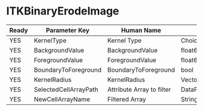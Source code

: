 # ITKBinaryErodeImage #

| Ready | Parameter Key | Human Name | Parameter Type | Parameter Class |
|-------|---------------|------------|-----------------|----------------|
| YES | KernelType | Kernel Type | ChoicesParameter::ValueType | ChoicesParameter |
| YES | BackgroundValue | BackgroundValue | float64 | Float64Parameter |
| YES | ForegroundValue | ForegroundValue | float64 | Float64Parameter |
| YES | BoundaryToForeground | BoundaryToForeground | bool | BoolParameter |
| YES | KernelRadius | KernelRadius | VectorFloat32Parameter::ValueType | VectorFloat32Parameter |
| YES | SelectedCellArrayPath | Attribute Array to filter | DataPath | ArraySelectionParameter |
| YES | NewCellArrayName | Filtered Array | StringParameter::ValueType | StringParameter |
